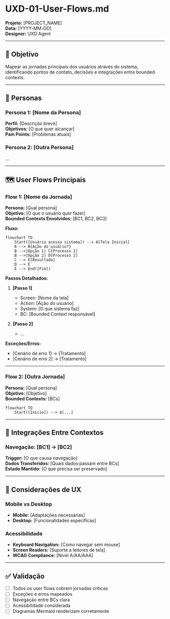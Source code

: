 <!--
MARKDOWN FORMATTING:
- Use 2 spaces at end of line for compact line breaks (metadata)  
- Use blank lines between sections for readability (content)  
- Validate in Markdown preview before committing  
-->

# UXD-01-User-Flows.md

**Projeto:** [PROJECT_NAME]  
**Data:** [YYYY-MM-DD]  
**Designer:** UXD Agent  

---

## 🎯 Objetivo

Mapear as jornadas principais dos usuários através do sistema, identificando pontos de contato, decisões e integrações entre bounded contexts.

---

## 👥 Personas

### Persona 1: [Nome da Persona]

**Perfil:** [Descrição breve]  
**Objetivos:** [O que quer alcançar]  
**Pain Points:** [Problemas atuais]  

### Persona 2: [Outra Persona]
...

---

## 🗺️ User Flows Principais

### Flow 1: [Nome da Jornada]

**Persona:** [Qual persona]  
**Objetivo:** [O que o usuário quer fazer]  
**Bounded Contexts Envolvidos:** [BC1, BC2, BC3]  

**Fluxo:**  

```mermaid
flowchart TD
    Start([Usuário acessa sistema]) --> A[Tela Inicial]
    A --> B{Ação do usuário?}
    B -->|Opção 1| C[Processo 1]
    B -->|Opção 2| D[Processo 2]
    C --> E[Resultado]
    D --> E
    E --> End([Fim])
```

**Passos Detalhados:**  

1. **[Passo 1]**
   - Screen: [Nome da tela]  
   - Action: [Ação do usuário]  
   - System: [O que sistema faz]  
   - BC: [Bounded Context responsável]  

2. **[Passo 2]**
   - ...  

**Exceções/Erros:**  
- [Cenário de erro 1] → [Tratamento]  
- [Cenário de erro 2] → [Tratamento]  

---

### Flow 2: [Outra Jornada]

**Persona:** [Qual persona]  
**Objetivo:** [Objetivo]  
**Bounded Contexts:** [BCs]  

```mermaid
flowchart TD
    Start([Início]) --> A[...]
```

---

## 🔄 Integrações Entre Contextos

### Navegação: [BC1] → [BC2]

**Trigger:** [O que causa navegação]  
**Dados Transferidos:** [Quais dados passam entre BCs]  
**Estado Mantido:** [O que precisa ser preservado]  

---

## 📱 Considerações de UX

### Mobile vs Desktop
- **Mobile:** [Adaptações necessárias]  
- **Desktop:** [Funcionalidades específicas]  

### Acessibilidade
- **Keyboard Navigation:** [Como navegar sem mouse]  
- **Screen Readers:** [Suporte a leitores de tela]  
- **WCAG Compliance:** [Nível A/AA/AAA]  

---

## ✅ Validação

- [ ] Todos os user flows cobrem jornadas críticas  
- [ ] Exceções e erros mapeados  
- [ ] Navegação entre BCs clara  
- [ ] Acessibilidade considerada  
- [ ] Diagramas Mermaid renderizam corretamente  
